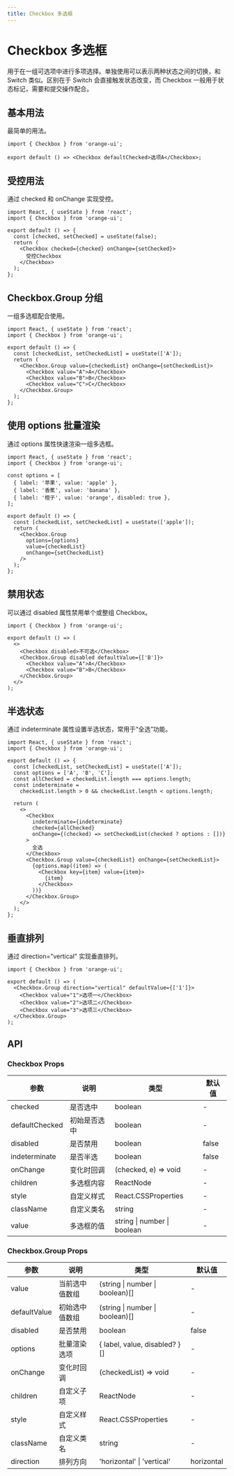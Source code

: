 ```yaml
---
title: Checkbox 多选框
---
```


# Checkbox 多选框

用于在一组可选项中进行多项选择。单独使用可以表示两种状态之间的切换，和 Switch 类似。区别在于 Switch 会直接触发状态改变，而 Checkbox 一般用于状态标记，需要和提交操作配合。

## 基本用法

最简单的用法。

```tsx
import { Checkbox } from 'orange-ui';

export default () => <Checkbox defaultChecked>选项A</Checkbox>;
```

## 受控用法

通过 checked 和 onChange 实现受控。

```tsx
import React, { useState } from 'react';
import { Checkbox } from 'orange-ui';

export default () => {
  const [checked, setChecked] = useState(false);
  return (
    <Checkbox checked={checked} onChange={setChecked}>
      受控Checkbox
    </Checkbox>
  );
};
```

## Checkbox.Group 分组

一组多选框配合使用。

```tsx
import React, { useState } from 'react';
import { Checkbox } from 'orange-ui';

export default () => {
  const [checkedList, setCheckedList] = useState(['A']);
  return (
    <Checkbox.Group value={checkedList} onChange={setCheckedList}>
      <Checkbox value="A">A</Checkbox>
      <Checkbox value="B">B</Checkbox>
      <Checkbox value="C">C</Checkbox>
    </Checkbox.Group>
  );
};
```

## 使用 options 批量渲染

通过 options 属性快速渲染一组多选框。

```tsx
import React, { useState } from 'react';
import { Checkbox } from 'orange-ui';

const options = [
  { label: '苹果', value: 'apple' },
  { label: '香蕉', value: 'banana' },
  { label: '橙子', value: 'orange', disabled: true },
];

export default () => {
  const [checkedList, setCheckedList] = useState(['apple']);
  return (
    <Checkbox.Group
      options={options}
      value={checkedList}
      onChange={setCheckedList}
    />
  );
};
```

## 禁用状态

可以通过 disabled 属性禁用单个或整组 Checkbox。

```tsx
import { Checkbox } from 'orange-ui';

export default () => (
  <>
    <Checkbox disabled>不可选</Checkbox>
    <Checkbox.Group disabled defaultValue={['B']}>
      <Checkbox value="A">A</Checkbox>
      <Checkbox value="B">B</Checkbox>
    </Checkbox.Group>
  </>
);
```

## 半选状态

通过 indeterminate 属性设置半选状态，常用于“全选”功能。

```tsx
import React, { useState } from 'react';
import { Checkbox } from 'orange-ui';

export default () => {
  const [checkedList, setCheckedList] = useState(['A']);
  const options = ['A', 'B', 'C'];
  const allChecked = checkedList.length === options.length;
  const indeterminate =
    checkedList.length > 0 && checkedList.length < options.length;

  return (
    <>
      <Checkbox
        indeterminate={indeterminate}
        checked={allChecked}
        onChange={(checked) => setCheckedList(checked ? options : [])}
      >
        全选
      </Checkbox>
      <Checkbox.Group value={checkedList} onChange={setCheckedList}>
        {options.map((item) => (
          <Checkbox key={item} value={item}>
            {item}
          </Checkbox>
        ))}
      </Checkbox.Group>
    </>
  );
};
```

## 垂直排列

通过 direction="vertical" 实现垂直排列。

```tsx
import { Checkbox } from 'orange-ui';

export default () => (
  <Checkbox.Group direction="vertical" defaultValue={['1']}>
    <Checkbox value="1">选项一</Checkbox>
    <Checkbox value="2">选项二</Checkbox>
    <Checkbox value="3">选项三</Checkbox>
  </Checkbox.Group>
);
```

## API

### Checkbox Props

| 参数           | 说明         | 类型                        | 默认值 |
| -------------- | ------------ | --------------------------- | ------ |
| checked        | 是否选中     | boolean                     | -      |
| defaultChecked | 初始是否选中 | boolean                     | -      |
| disabled       | 是否禁用     | boolean                     | false  |
| indeterminate  | 是否半选     | boolean                     | false  |
| onChange       | 变化时回调   | (checked, e) => void        | -      |
| children       | 多选框内容   | ReactNode                   | -      |
| style          | 自定义样式   | React.CSSProperties         | -      |
| className      | 自定义类名   | string                      | -      |
| value          | 多选框的值   | string \| number \| boolean | -      |

### Checkbox.Group Props

| 参数         | 说明           | 类型                            | 默认值     |
| ------------ | -------------- | ------------------------------- | ---------- |
| value        | 当前选中值数组 | (string \| number \| boolean)[] | -          |
| defaultValue | 初始选中值数组 | (string \| number \| boolean)[] | -          |
| disabled     | 是否禁用       | boolean                         | false      |
| options      | 批量渲染选项   | { label, value, disabled? }[]   | -          |
| onChange     | 变化时回调     | (checkedList) => void           | -          |
| children     | 自定义子项     | ReactNode                       | -          |
| style        | 自定义样式     | React.CSSProperties             | -          |
| className    | 自定义类名     | string                          | -          |
| direction    | 排列方向       | 'horizontal' \| 'vertical'      | horizontal |
